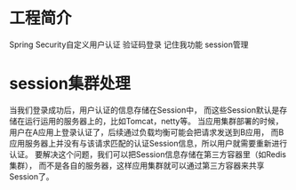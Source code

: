# 工程简介
Spring Security自定义用户认证  验证码登录  记住我功能 session管理


# session集群处理
当我们登录成功后，用户认证的信息存储在Session中，
而这些Session默认是存储在运行运用的服务器上的，比如Tomcat，netty等。
当应用集群部署的时候，用户在A应用上登录认证了，后续通过负载均衡可能会把请求发送到B应用，
而B应用服务器上并没有与该请求匹配的认证Session信息，所以用户就需要重新进行认证。
要解决这个问题，我们可以把Session信息存储在第三方容器里（如Redis集群），
而不是各自的服务器，这样应用集群就可以通过第三方容器来共享Session了。

